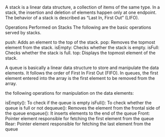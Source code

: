 A stack is a linear data structure, a collection of items of the same type.
In a stack, the insertion and deletion of elements happen only at one endpoint. The behavior of a stack is described as “Last In, First Out” (LIFO). 

Operations Performed on Stacks
The following are the basic operations served by stacks.

push: Adds an element to the top of the stack.
pop: Removes the topmost element from the stack.
isEmpty: Checks whether the stack is empty.
isFull: Checks whether the stack is full.
top: Displays the topmost element of the stack.

A queue is basically a linear data structure to store and manipulate the data elements. It follows the order of First In First Out (FIFO).
In queues, the first element entered into the array is the first element to be removed from the array.

the following operations for manipulation on the data elements:

isEmpty(): To check if the queue is empty
isFull(): To check whether the queue is full or not
dequeue(): Removes the element from the frontal side of the queue
enqueue(): It inserts elements to the end of the queue
Front: Pointer element responsible for fetching the first element from the queue
Rear: Pointer element responsible for fetching the last element from the queue

